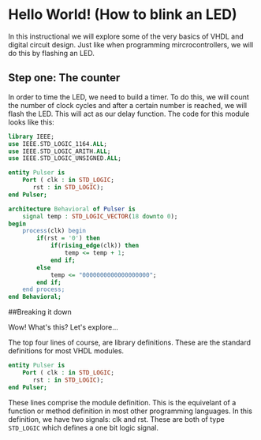 # Hello World!  (How to blink an LED)

In this instructional we will explore some of the very basics of VHDL and digital circuit design.  Just like when programming mircrocontrollers, we will do this by flashing an LED.  

<h2> Step one:  The counter </h2>

In order to time the LED, we need to build a timer.  To do this, we will count the number of clock cycles and after a certain number is reached, we will flash the LED.  This will act as our delay function.  The code for this module looks like this:  

```VHDL
library IEEE;
use IEEE.STD_LOGIC_1164.ALL;
use IEEE.STD_LOGIC_ARITH.ALL;
use IEEE.STD_LOGIC_UNSIGNED.ALL;

entity Pulser is
    Port ( clk : in STD_LOGIC;
	   rst : in STD_LOGIC);
end Pulser;

architecture Behavioral of Pulser is
	signal temp : STD_LOGIC_VECTOR(18 downto 0);
begin
	process(clk) begin
		if(rst = '0') then
			if(rising_edge(clk)) then
				temp <= temp + 1;
			end if;
		else
			temp <= "0000000000000000000";
		end if;
	end process;
end Behavioral;
```

##Breaking it down

Wow!  What's this?  Let's explore...  

The top four lines of course, are library definitions.  These are the standard definitions for most VHDL modules.  

```VHDL
entity Pulser is
    Port ( clk : in STD_LOGIC;
	   rst : in STD_LOGIC);
end Pulser;
```

These lines comprise the module definition.  This is the equivelant of a function or method definition in most other programming languages.  In this definition, we have two signals: clk and rst.  These are both of type ```STD_LOGIC``` which defines a one bit logic signal.  

